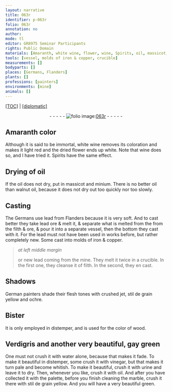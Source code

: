 ```yaml
---
layout: narrative
title: 063r
identifier: p-063r
folio: 063r
annotation: no
author:
mode: tl
editor: GR8975 Seminar Participants
rights: Public Domain
materials: [Amaranth, white wine, flower, wine, Spirits, oil, massicot, minium, walnut oil, lead from Flanders, lead ore, filth, ore, lead, iron, copper, jet, stil de grain yellow, ochre, Bister, wood, Verdigris, water, vinegar, urine, marble]
tools: [vessel, molds of iron & copper, crucible]
measurements: []
bodyparts: []
places: [Germans, Flanders]
plants: []
professions: [painters]
environments: [mine]
animals: []
---
```


<p><a href="{{ site.baseurl }}/translation/">[TOC]</a> | <a href="{{ site.baseurl }}/_texts/p-063r_tc.md/">[diplomatic]</a></p><div class="folio" align="center">- - - - - <a href="http://gallica.bnf.fr/ark:/12148/btv1b10500001g/f131.image" target="_blank"><img src="https://cu-mkp.github.io/2017-workshop-edition/assets/photo-icon.png" alt="folio image: " style="display:inline-block; margin-bottom:-3px;"/>063r</a> - - - - - </div>  
  

## <span class="m">Amaranth</span> color

 
Although it is said to be immortal, <span class="m">white wine</span> removes its coloration and makes it light red and the dried <span class="m">flower</span> ends up white. Note that <span class="m">wine</span> does so, and I have tried it. <span class="m">Spirits</span> have the same effect.
 
 
  

## Drying of <span class="m">oil</span>

 
If the <span class="m">oil</span> does not dry, put in <span class="m">massicot</span> and <span class="m">minium</span>. There is no better <span class="m">oil</span> than <span class="m">walnut oil</span>, because it does not dry out too quickly nor too slowly.
 
 
  

## Casting

 
The <span class="pl">Germans</span> use <span class="m">lead from <span class="pl">Flanders</span></span> because it is very soft. And to cast better they take <span class="m">lead ore</span> & melt it, & separate what is melted from the from the <span class="m">filth</span> & <span class="m">ore</span>, & pour it into a separate <span class="tl">vessel</span>, then <span class="del">the bottom</span> they cast with it. For the <span class="m">lead</span> must not have been used in works before, but rather completely new. Some cast into <span class="tl">molds of <span class="m">iron</span> & <span class="m">copper</span></span>.
 
> *at left middle margin*
> 
> 
>   or new <span class="m">lead</span> coming from the <span class="env">mine</span>. They melt it twice in a <span class="tl">crucible</span>. In the first one, they cleanse it of <span class="m">filth</span>. In the second, they <span class="del">en</span> cast.
 
 
  

## Shadows

 
German <span class="pro">painters</span> shade their flesh tones with crushed <span class="m">jet</span>, <span class="m">stil de grain yellow</span> and <span class="m">ochre</span>.
 
 
  

## <span class="m">Bister</span>

 
It is only employed in distemper, and is used for the color of <span class="m">wood</span>.
 
 
  

## <span class="m">Verdigris</span> and another very beautiful, gay green

 
One must not crush it with <span class="m">water</span> alone, because that makes it fade. To make it beautiful in distemper, some crush it with <span class="m">vinegar</span>, but that makes it turn pale and become whitish. To make it beautiful, crush it with <span class="m">urine</span> and leave it to dry. Then, whenever you like, crush it with <span class="m">oil</span>. And after you have collected it with the palette, before you finish cleaning the <span class="m">marble</span>, crush it <span class="sup">there</span> with <span class="m">stil de grain yellow</span>. And you will have a very beautiful green.
 
